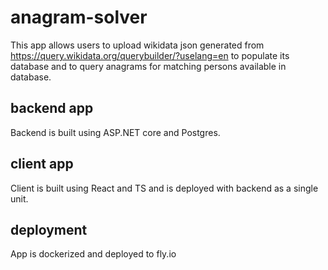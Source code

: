# anagram-solver

This app allows users to upload wikidata json generated from https://query.wikidata.org/querybuilder/?uselang=en to populate its database and to query anagrams for matching persons available in database.

## backend app
Backend is built using ASP.NET core and Postgres.

## client app
Client is built using React and TS and is deployed with backend as a single unit.

## deployment
App is dockerized and deployed to fly.io
